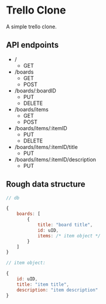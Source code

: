 # Trello Clone

A simple trello clone.

## API endpoints

-   /
    -   GET
-   /boards
    -   GET
    -   POST
-   /boards/:boardID
    -   PUT
    -   DELETE
-   /boards/items
    -   GET
    -   POST
-   /boards/items/:itemID
    -   PUT
    -   DELETE
-   /boards/items/:itemID/title
    -   PUT
-   /boards/items/:itemID/description
    -   PUT

## Rough data structure

```js
// db

{
    boards: [
        {
            title: "board title",
            id: uID,
            items: /* item object */
        }
    ]
}

// item object:

{
    id: uID,
    title: "item title",
    description: "item description"
}

```
